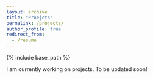 ```yaml
---
layout: archive
title: "Proejcts"
permalink: /projects/
author_profile: true
redirect_from:
  - /resume
---
```


{% include base_path %}

I am currently working on projects. To be updated soon!

<!-- Education
======
* Ph.D in Earth and Space Sciences, University of Washington, 2028 (expected)
* B.S. in Earth and Space Sciences, University of Washington, 2019

Work experience
======

* 2021 - 2022: University of Washington
  * Research Assistant in ESS Photonic Sensing Lab
  * Supervisor: Dr. Brad Lipovsky

* 2019 - 2021: University of Washington
  * Research Assistant in ESS IsoLab
  * Supervisor: Dr. Alexis Licht

* 2017 - 2022: University of Washington
  * Administrative Assistant

* 2008 - 2014: U.S. Air Force
  * AWACS Communication & Navigation technician

* 2006 - 2008: Nibley Park Golf Course
  * Driving range and fairway ranger -->


<!-- Skills
======
* Skill 1
* Skill 2
  * Sub-skill 2.1
  * Sub-skill 2.2
  * Sub-skill 2.3
* Skill 3 -->

<!-- Publications
======
  <ul>{% for post in site.publications %}
    {% include archive-single-cv.html %}
  {% endfor %}</ul>

Talks
======
  <ul>{% for post in site.talks %}
    {% include archive-single-talk-cv.html %}
  {% endfor %}</ul>

Teaching
======
  <ul>{% for post in site.teaching %}
    {% include archive-single-cv.html %}
  {% endfor %}</ul>

Service and leadership
======
* Currently signed in to 43 different slack teams -->
